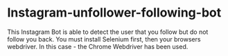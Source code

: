# Instagram-unfollower-following-bot
This Instagram Bot is able to detect the user that you follow but do not follow you back.
You must install Selenium first, then your browsers webdriver. In this case - the Chrome Webdriver has been used.
